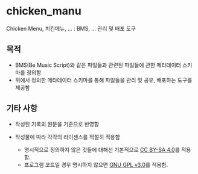 # chicken_manu

Chicken Menu, 치킨메뉴, ... : BMS, ... 관리 및 배포 도구

## 목적

- BMS(Be Music Script)와 같은 파일들과 관련된 파일들에 관한 메타데이터 스키마를 정의함
- 위에서 정의한 메타데이터 스키마를 통해 파일들을 관리 및 공유, 배포하는 도구를 제공함

## 기타 사항

- 작성된 기록의 원문을 기준으로 반영함

- 작성물에 따라 각각의 라이센스를 적절히 적용함
  - 명시적으로 정의하지 않은 것들에 대해선 기본적으로 [CC BY-SA 4.0]를 적용함.
  - 프로그램 코드일 경우 명시하지 않으면 [GNU GPL v3.0]를 적용함.

[GNU GPL v3.0]: https://www.gnu.org/licenses/gpl-3.0.html
[CC BY-SA 4.0]: https://creativecommons.org/licenses/by-sa/4.0/
